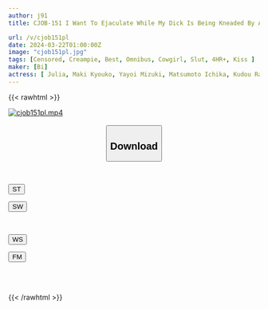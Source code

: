 ```yaml
---
author: j91
title: CJOB-151 I Want To Ejaculate While My Dick Is Being Kneaded By A Slutty Tongue Kiss Full Of Saliva!

url: /v/cjob151pl
date: 2024-03-22T01:00:00Z
image: "cjob151pl.jpg"
tags: [Censored, Creampie, Best, Omnibus, Cowgirl, Slut, 4HR+, Kiss	]
maker: [Bi]
actress: [ Julia, Maki Kyouko, Yayoi Mizuki, Matsumoto Ichika, Kudou Rara, Minami Momo, Kuramoto Sumire]
---
```



{{< rawhtml >}}

<div class="video" data-videoid="GWy9dOrAy0u1z79">
    <a href="javascript:;">
        <img src="/v/cjob151pl/cjob151pl.jpg" width="WIDTH" height="HEIGHT" alt="cjob151pl.mp4" loading="lazy">
    </a>
</div>

<script type="text/javascript" src="https://j91.asia/asset/on-demand-st.js"></script>

<br>
  <link rel="stylesheet" href="https://j91.asia/asset/bs5.css">
  
  <center>
  <button class="btn btn-primary" type="button" data-bs-toggle="collapse" data-bs-target=".multi-collapse" aria-expanded="false" aria-controls="multiCollapseExample1 multiCollapseExample2"><h2>Download</h2></button></center>
</p>
<div class="row">
  <div class="col">
    <div class="collapse multi-collapse" id="multiCollapseExample1">
      <div class="card card-body">
	      	      <br>
<div class="buttons">  
<p><a href="https://streamtape.to/v/GWy9dOrAy0u1z79" target="_blank"><button class="btn-hover color-3"><i class="fa fa-download"></i> ST</button></a></p>
<p><a href="https://asnwish.com/y0bkgui8sukx" target="_blank"><button class="btn-hover color-2"><i class="fa fa-download"></i> SW</button></a></p></div>
    </div>
  </div>
</div>
  <div class="col">
    <div class="collapse multi-collapse" id="multiCollapseExample2">
      <div class="card card-body">
	      <br>
<div class="buttons">
<p><a href="https://wolfstream.tv/6crmt3uco7q6"><button class="btn-hover color-9"><i class="fa fa-download"></i> WS</button></a></p>
<p><a href="https://filemoon.sx/d/kerharp6ki2w"><button class="btn-hover color-8"><i class="fa fa-download"></i> FM</button></a></p></div>
<br><br>
      </div>
    </div>
  </div>
</div>

{{< /rawhtml >}}
